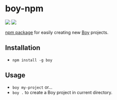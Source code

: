 # boy-npm

<img src="https://img.shields.io/npm/v/boy.svg">
<img src="http://img.shields.io/npm/dm/boy.svg">

[npm package](https://www.npmjs.com/package/boy) for easily creating new [Boy](https://github.com/corysimmons/boy) projects.


## Installation
- `npm install -g boy`


## Usage
- `boy my-project` or...
- `boy .` to create a Boy project in current directory.
